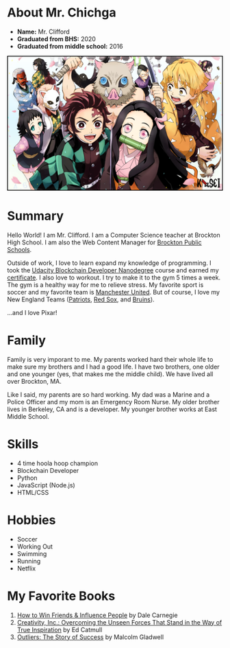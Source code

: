 # About Mr. Chichga

- **Name:** Mr. Clifford
- **Graduated from BHS:** 2020
- **Graduated from  middle school:** 2016

![Clifford the Big Red Dog Book Cover](./DemonSlayer.K1sei.Portada.png)

# Summary

Hello World! I am Mr. Clifford. I am a Computer Science teacher at Brockton High School. I am also the Web Content Manager for [Brockton Public Schools](https://www.bpsma.org).

Outside of work, I love to learn expand my knowledge of programming. I took the [Udacity Blockchain Developer Nanodegree](https://www.udacity.com/course/blockchain-developer-nanodegree--nd1309) course and earned my [certificate](https://graduation.udacity.com/confirm/QV6SJ4G5). I also love to workout. I try to make it to the gym 5 times a week. The gym is a healthy way for me to relieve stress. My favorite sport is soccer and my favorite team is [Manchester United](https://www.manutd.com/). But of course, I love my New England Teams ([Patriots](https://www.patriots.com/), [Red Sox](https://www.mlb.com/redsox), and [Bruins](https://www.nhl.com/bruins)).

...and I love Pixar!

# Family

Family is very imporant to me. My parents worked hard their whole life to make sure my brothers and I had a good life. I have two brothers, one older and one younger (yes, that makes me the middle child). We have lived all over Brockton, MA.

Like I said, my parents are so hard working. My dad was a Marine and a Police Officer and my mom is an Emergency Room Nurse. My older brother lives in Berkeley, CA and is a developer. My younger brother works at East Middle School.

# Skills

- 4 time hoola hoop champion
- Blockchain Developer
- Python
- JavaScript (Node.js)
- HTML/CSS

# Hobbies

- Soccer
- Working Out
- Swimming
- Running
- Netflix

# My Favorite Books

1. [How to Win Friends & Influence People](https://www.amazon.com/How-Win-Friends-Influence-People/dp/0671027034) by Dale Carnegie
2. [Creativity, Inc.: Overcoming the Unseen Forces That Stand in the Way of True Inspiration](https://www.amazon.com/Creativity-Inc-Overcoming-Unseen-Inspiration/dp/0812993012/ref=sr_1_1?keywords=creativity%2C+inc&qid=1566853123&s=books&sr=1-1) by Ed Catmull
3. [Outliers: The Story of Success](https://www.amazon.com/Outliers-Story-Success-Malcolm-Gladwell/dp/0316017930/ref=sr_1_1?keywords=outliers&qid=1566853150&s=books&sr=1-1) by Malcolm Gladwell
